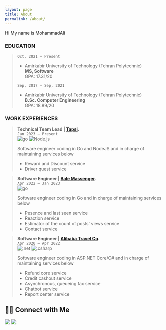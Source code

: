 ```yaml
---
layout: page
title: About
permalink: /about/
---
```


Hi My name is MohammadAli

### <b>EDUCATION</b> 	 
>
>`Oct, 2021 – Present` 	 
>
> - Amirkabir University of Technology (Tehran Polytechnic)  
<b>MS, Software</b>  
GPA: 17.31/20
>
>`Sep, 2017 – Sep, 2021`  	 
>
>- Amirkabir University of Technology (Tehran Polytechnic)  
<b>B.Sc. Computer Engineering </b>  
GPA: 18.89/20 
> 

### <b>WORK EXPERIENCES</b> 	 
> <b>Technical Team Lead | [Tapsi](https://tapsi.ir/en). </b>  
> `Jan 2023 – Present`  
>![go](https://img.shields.io/badge/-Go-05122A?style=flat&logo=go) ![Node.js](https://img.shields.io/badge/-Node.js-05122A?style=flat&logo=node.js)
>
> Software engineer coding in Go and NodeJS and in charge of maintaining services below
> - Reward and Discount service
> - Driver quest service 

> <b>Software Engineer | [Bale Massenger](https://bale.ai/). </b>  
> `Apr 2022 – Jan 2023`  
>![go](https://img.shields.io/badge/-Go-05122A?style=flat&logo=go) 
>
> Software engineer coding in Go and in charge of maintaining services below
> - Pesence and last seen service
> - Reaction service
> - Estimator of the count of posts' views service
> - Contact service 


> <b>Software Engineer | [Alibaba Travel Co](http://alibaba.ir/). </b>  
> `Apr 2020 – Apr 2022 `  
>![.net](https://img.shields.io/badge/-ASP%20.NET%20Core-05122A?style=flat&logo=dotnet) ![.csharp](https://img.shields.io/badge/-c%23-05122A?style=flat&logo=csharp) 
>
> Software engineer coding in ASP.NET Core/C# and in charge of maintaining services below
> - Refund core service
> - Credit cashout service
> - Asynchronous, queueing fax service
> - Chatbot service
> - Report center service


## 🤝🏻 Connect with Me
<p align="left">
<a href="https://www.linkedin.com/in/keshavarz13/"><img src="https://img.shields.io/badge/-MohammadAli%20Keshavarz-0077B5?style=flat&logo=Linkedin&logoColor=white"/></a>
<a href="mailto:keshavarz.ma13@gmail.com"><img src="https://img.shields.io/badge/-keshavarz.ma13@gmail.com-D14836?style=flat&logo=Gmail&logoColor=white"/></a>

</p>

